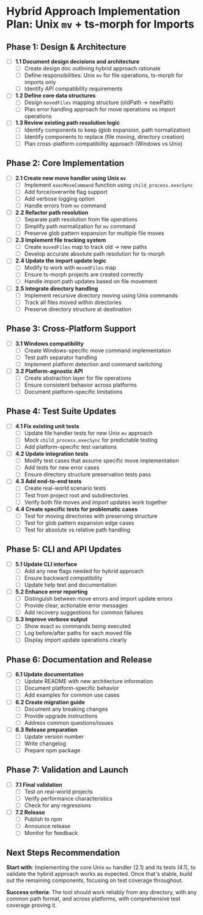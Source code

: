 # Hybrid Approach Implementation Plan: Unix `mv` + ts-morph for Imports

## Phase 1: Design & Architecture

- [ ] **1.1 Document design decisions and architecture**
  - [ ] Create design doc outlining hybrid approach rationale
  - [ ] Define responsibilities: Unix `mv` for file operations, ts-morph for imports only
  - [ ] Identify API compatibility requirements

- [ ] **1.2 Define core data structures**
  - [ ] Design `movedFiles` mapping structure (oldPath → newPath)
  - [ ] Plan error handling approach for move operations vs import operations

- [ ] **1.3 Review existing path resolution logic**
  - [ ] Identify components to keep (glob expansion, path normalization)
  - [ ] Identify components to replace (file moving, directory creation)
  - [ ] Plan cross-platform compatibility approach (Windows vs Unix)

## Phase 2: Core Implementation

- [ ] **2.1 Create new move handler using Unix `mv`**
  - [ ] Implement `execMoveCommand` function using `child_process.execSync`
  - [ ] Add force/overwrite flag support
  - [ ] Add verbose logging option
  - [ ] Handle errors from `mv` command

- [ ] **2.2 Refactor path resolution**
  - [ ] Separate path resolution from file operations
  - [ ] Simplify path normalization for `mv` command
  - [ ] Preserve glob pattern expansion for multiple file moves

- [ ] **2.3 Implement file tracking system**
  - [ ] Create `movedFiles` map to track old → new paths
  - [ ] Develop accurate absolute path resolution for ts-morph

- [ ] **2.4 Update the import update logic**
  - [ ] Modify to work with `movedFiles` map
  - [ ] Ensure ts-morph projects are created correctly
  - [ ] Handle import path updates based on file movement

- [ ] **2.5 Integrate directory handling**
  - [ ] Implement recursive directory moving using Unix commands
  - [ ] Track all files moved within directories
  - [ ] Preserve directory structure at destination

## Phase 3: Cross-Platform Support

- [ ] **3.1 Windows compatibility**
  - [ ] Create Windows-specific move command implementation
  - [ ] Test path separator handling
  - [ ] Implement platform detection and command switching

- [ ] **3.2 Platform-agnostic API**
  - [ ] Create abstraction layer for file operations
  - [ ] Ensure consistent behavior across platforms
  - [ ] Document platform-specific limitations

## Phase 4: Test Suite Updates

- [ ] **4.1 Fix existing unit tests**
  - [ ] Update file handler tests for new Unix `mv` approach
  - [ ] Mock `child_process.execSync` for predictable testing
  - [ ] Add platform-specific test variations

- [ ] **4.2 Update integration tests**
  - [ ] Modify test cases that assume specific move implementation
  - [ ] Add tests for new error cases
  - [ ] Ensure directory structure preservation tests pass

- [ ] **4.3 Add end-to-end tests**
  - [ ] Create real-world scenario tests
  - [ ] Test from project root and subdirectories
  - [ ] Verify both file moves and import updates work together

- [ ] **4.4 Create specific tests for problematic cases**
  - [ ] Test for moving directories with preserving structure
  - [ ] Test for glob pattern expansion edge cases
  - [ ] Test for absolute vs relative path handling

## Phase 5: CLI and API Updates

- [ ] **5.1 Update CLI interface**
  - [ ] Add any new flags needed for hybrid approach
  - [ ] Ensure backward compatibility
  - [ ] Update help text and documentation

- [ ] **5.2 Enhance error reporting**
  - [ ] Distinguish between move errors and import update errors
  - [ ] Provide clear, actionable error messages
  - [ ] Add recovery suggestions for common failures

- [ ] **5.3 Improve verbose output**
  - [ ] Show exact `mv` commands being executed
  - [ ] Log before/after paths for each moved file
  - [ ] Display import update operations clearly

## Phase 6: Documentation and Release

- [ ] **6.1 Update documentation**
  - [ ] Update README with new architecture information
  - [ ] Document platform-specific behavior
  - [ ] Add examples for common use cases

- [ ] **6.2 Create migration guide**
  - [ ] Document any breaking changes
  - [ ] Provide upgrade instructions
  - [ ] Address common questions/issues

- [ ] **6.3 Release preparation**
  - [ ] Update version number
  - [ ] Write changelog
  - [ ] Prepare npm package

## Phase 7: Validation and Launch

- [ ] **7.1 Final validation**
  - [ ] Test on real-world projects
  - [ ] Verify performance characteristics
  - [ ] Check for any regressions

- [ ] **7.2 Release**
  - [ ] Publish to npm
  - [ ] Announce release
  - [ ] Monitor for feedback

## Next Steps Recommendation

**Start with**: Implementing the core Unix `mv` handler (2.1) and its tests (4.1), to validate the hybrid approach works as expected. Once that's stable, build out the remaining components, focusing on test coverage throughout.

**Success criteria**: The tool should work reliably from any directory, with any common path format, and across platforms, with comprehensive test coverage proving it. 